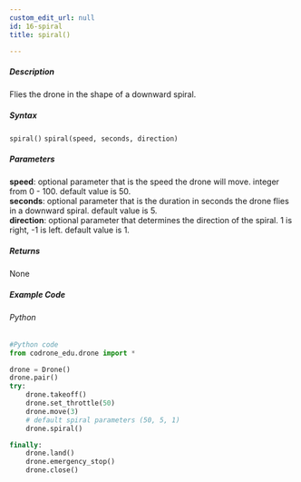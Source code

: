 ```yaml
---
custom_edit_url: null
id: 16-spiral
title: spiral()

---
```


##### Description

Flies the drone in the shape of a downward spiral.


##### Syntax
```spiral()```
```spiral(speed, seconds, direction)```


##### Parameters
**speed**: optional parameter that is the speed the drone will move. integer from 0 - 100. default value is 50. <br /> 
**seconds**: optional parameter that is the duration in seconds the drone flies in a downward spiral. default value is 5. <br /> 
**direction**: optional parameter that determines the direction of the spiral. 1 is right, -1 is left. default value is 1. <br />


##### Returns

None

##### Example Code
###### Python
```python
#Python code
from codrone_edu.drone import *

drone = Drone()
drone.pair()
try:
    drone.takeoff()
    drone.set_throttle(50)
    drone.move(3)
    # default spiral parameters (50, 5, 1)
    drone.spiral()

finally:
    drone.land()
    drone.emergency_stop()
    drone.close()
```